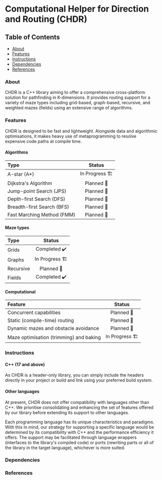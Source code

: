 # Computational Helper for Direction and Routing (CHDR)

## Table of Contents

- [About](#About)
- [Features](#Features)
- [Instructions](#Instructions)
- [Dependencies](#Dependencies)
- [References](#References)

### About

CHDR is a C++ library aiming to offer a comprehensive cross-platform solution for pathfinding in K-dimensions. It provides routing support for a variety of maze types including grid-based, graph-based, recursive, and weighted mazes (fields) using an extensive range of algorithms.

### Features

CHDR is designed to be fast and lightweight. Alongside data and algorithmic optimisations, it makes heavy use of metaprogramming to resolve expensive code paths at compile time.

#### Algorithms

| Type                       |     Status      |
|:---------------------------|:---------------:|
| A-star (A*)                | In Progress 🏗️ |
| Dijkstra's Algorithm       |   Planned 📝    |
| Jump-point Search (JPS)    |   Planned 📝    |
| Depth-first Search (DFS)   |   Planned 📝    |
| Breadth-first Search (BFS) |   Planned 📝    |
| Fast Marching Method (FMM) |   Planned 📝    |

#### Maze types

| Type      |     Status      |
|:----------|:---------------:|
| Grids     |  Completed ✔️   |
| Graphs    | In Progress 🏗️ |
| Recursive |   Planned 📝    |
| Fields    |  Completed ✔️   |

#### Computational

| Feature                                 |     Status      |
|:----------------------------------------|:---------------:|
| Concurrent capabilities                 |   Planned 📝    |
| Static (compile-time) routing           |   Planned 📝    |
| Dynamic mazes and obstacle avoidance    |   Planned 📝    |
| Maze optimisation (trimming) and baking | In Progress 🏗️ |
### Instructions

#### C++ (17 and above)

As CHDR is a header-only library, you can simply include the headers directly in your project or build and link using your preferred build system.

#### Other languages

At present, CHDR does not offer compatibility with languages other than C++. We prioritise consolidating and enhancing the set of features offered by our library before extending its support to other languages.

Each programming language has its unique characteristics and paradigms. With this in mind, our strategy for supporting a specific language would be determined by its compatibility with C++ and the performance efficiency it offers. The support may be facilitated through language wrappers (interfaces to the library's compiled code) or ports (rewriting parts or all of the library in the target language), whichever is more suited. 

### Dependencies

### References